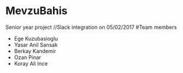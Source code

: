 # MevzuBahis
Senior year project
//Slack integration on 05/02/2017
#Team members

* Ege Kuzubasioglu
* Yasar Anil Sansak
* Berkay Kandemir
* Ozan Pinar
* Koray Ali Ince
